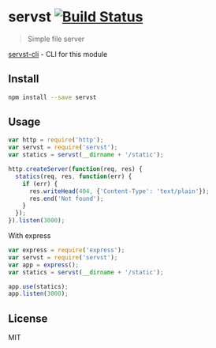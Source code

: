 # servst [![Build Status][travis-image]][travis-url]

  > Simple file server

  [servst-cli][servst-cli] - CLI for this module

## Install

```sh
npm install --save servst
```

## Usage

```js
var http = require('http');
var servst = require('servst');
var statics = servst(__dirname + '/static');

http.createServer(function(req, res) {
  statics(req, res, function(err) {
    if (err) {
      res.writeHead(404, {'Content-Type': 'text/plain'});
      res.end('Not found');
    }
  });
}).listen(3000);
```

  With express

```js
var express = require('express');
var servst = require('servst');
var app = express();
var statics = servst(__dirname + '/static');

app.use(statics);
app.listen(3000);
```

## License

  MIT

[travis-url]: https://travis-ci.org/andrepolischuk/servst
[travis-image]: https://travis-ci.org/andrepolischuk/servst.svg?branch=master

[servst-cli]: https://github.com/andrepolischuk/servst-cli
